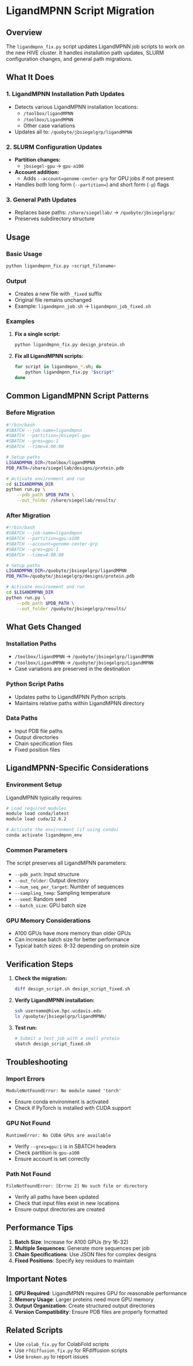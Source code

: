# LigandMPNN Script Migration

## Overview
The `ligandmpnn_fix.py` script updates LigandMPNN job scripts to work on the new HIVE cluster. It handles installation path updates, SLURM configuration changes, and general path migrations.

## What It Does

### 1. LigandMPNN Installation Path Updates
- Detects various LigandMPNN installation locations:
  - `/toolbox/ligandMPNN`
  - `/toolbox/LigandMPNN`
  - Other case variations
- Updates all to: `/quobyte/jbsiegelgrp/ligandMPNN`

### 2. SLURM Configuration Updates
- **Partition changes:**
  - `jbsiegel-gpu` → `gpu-a100`
- **Account addition:**
  - Adds `--account=genome-center-grp` for GPU jobs if not present
- Handles both long form (`--partition=`) and short form (`-p`) flags

### 3. General Path Updates
- Replaces base paths: `/share/siegellab/` → `/quobyte/jbsiegelgrp/`
- Preserves subdirectory structure

## Usage

### Basic Usage
```bash
python ligandmpnn_fix.py <script_filename>
```

### Output
- Creates a new file with `_fixed` suffix
- Original file remains unchanged
- Example: `ligandmpnn_job.sh` → `ligandmpnn_job_fixed.sh`

### Examples

1. **Fix a single script:**
   ```bash
   python ligandmpnn_fix.py design_protein.sh
   ```

2. **Fix all LigandMPNN scripts:**
   ```bash
   for script in ligandmpnn_*.sh; do
       python ligandmpnn_fix.py "$script"
   done
   ```

## Common LigandMPNN Script Patterns

### Before Migration
```bash
#!/bin/bash
#SBATCH --job-name=ligandmpnn
#SBATCH --partition=jbsiegel-gpu
#SBATCH --gres=gpu:1
#SBATCH --time=4:00:00

# Setup paths
LIGANDMPNN_DIR=/toolbox/ligandMPNN
PDB_PATH=/share/siegellab/designs/protein.pdb

# Activate environment and run
cd $LIGANDMPNN_DIR
python run.py \
    --pdb_path $PDB_PATH \
    --out_folder /share/siegellab/results/
```

### After Migration
```bash
#!/bin/bash
#SBATCH --job-name=ligandmpnn
#SBATCH --partition=gpu-a100
#SBATCH --account=genome-center-grp
#SBATCH --gres=gpu:1
#SBATCH --time=4:00:00

# Setup paths
LIGANDMPNN_DIR=/quobyte/jbsiegelgrp/ligandMPNN
PDB_PATH=/quobyte/jbsiegelgrp/designs/protein.pdb

# Activate environment and run
cd $LIGANDMPNN_DIR
python run.py \
    --pdb_path $PDB_PATH \
    --out_folder /quobyte/jbsiegelgrp/results/
```

## What Gets Changed

### Installation Paths
- `/toolbox/ligandMPNN` → `/quobyte/jbsiegelgrp/ligandMPNN`
- `/toolbox/LigandMPNN` → `/quobyte/jbsiegelgrp/LigandMPNN`
- Case variations are preserved in the destination

### Python Script Paths
- Updates paths to LigandMPNN Python scripts
- Maintains relative paths within LigandMPNN directory

### Data Paths
- Input PDB file paths
- Output directories
- Chain specification files
- Fixed position files

## LigandMPNN-Specific Considerations

### Environment Setup
LigandMPNN typically requires:
```bash
# Load required modules
module load conda/latest
module load cuda/12.6.2

# Activate the environment (if using conda)
conda activate ligandmpnn_env
```

### Common Parameters
The script preserves all LigandMPNN parameters:
- `--pdb_path`: Input structure
- `--out_folder`: Output directory
- `--num_seq_per_target`: Number of sequences
- `--sampling_temp`: Sampling temperature
- `--seed`: Random seed
- `--batch_size`: GPU batch size

### GPU Memory Considerations
- A100 GPUs have more memory than older GPUs
- Can increase batch size for better performance
- Typical batch sizes: 8-32 depending on protein size

## Verification Steps

1. **Check the migration:**
   ```bash
   diff design_script.sh design_script_fixed.sh
   ```

2. **Verify LigandMPNN installation:**
   ```bash
   ssh username@hive.hpc.ucdavis.edu
   ls /quobyte/jbsiegelgrp/ligandMPNN/
   ```

3. **Test run:**
   ```bash
   # Submit a test job with a small protein
   sbatch design_script_fixed.sh
   ```

## Troubleshooting

### Import Errors
```
ModuleNotFoundError: No module named 'torch'
```
- Ensure conda environment is activated
- Check if PyTorch is installed with CUDA support

### GPU Not Found
```
RuntimeError: No CUDA GPUs are available
```
- Verify `--gres=gpu:1` is in SBATCH headers
- Check partition is `gpu-a100`
- Ensure account is set correctly

### Path Not Found
```
FileNotFoundError: [Errno 2] No such file or directory
```
- Verify all paths have been updated
- Check that input files exist in new locations
- Ensure output directories are created

## Performance Tips

1. **Batch Size**: Increase for A100 GPUs (try 16-32)
2. **Multiple Sequences**: Generate more sequences per job
3. **Chain Specifications**: Use JSON files for complex designs
4. **Fixed Positions**: Specify key residues to maintain

## Important Notes

1. **GPU Required**: LigandMPNN requires GPU for reasonable performance
2. **Memory Usage**: Larger proteins need more GPU memory
3. **Output Organization**: Create structured output directories
4. **Version Compatibility**: Ensure PDB files are properly formatted

## Related Scripts
- Use `colab_fix.py` for ColabFold scripts
- Use `rfdiffusion_fix.py` for RFdiffusion scripts
- Use `broken.py` to report issues